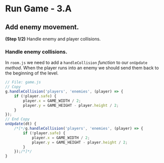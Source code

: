 # Run Game - 3.A

## Add enemy movement.

**(Step 1/2)** Handle enemy and player collisions.

### Handle enemy collisions.

In `room.js` we need to add a `handleCollision` _function_ to our `onUpdate` _method_. When the player runs into an enemy we should send them back to the beginning of the level.


```javascript
// File: game.js
// Copy
g.handleCollision('players', 'enemies', (player) => {
	if (!player.safe) {
		player.x = GAME_WIDTH / 2;
		player.y = GAME_HEIGHT - player.height / 2;
	}
});
// End Copy
onUpdate(dt) {
	/*[*/g.handleCollision('players', 'enemies', (player) => {
		if (!player.safe) {
			player.x = GAME_WIDTH / 2;
			player.y = GAME_HEIGHT - player.height / 2;
		}
	});/*]*/
}
```

